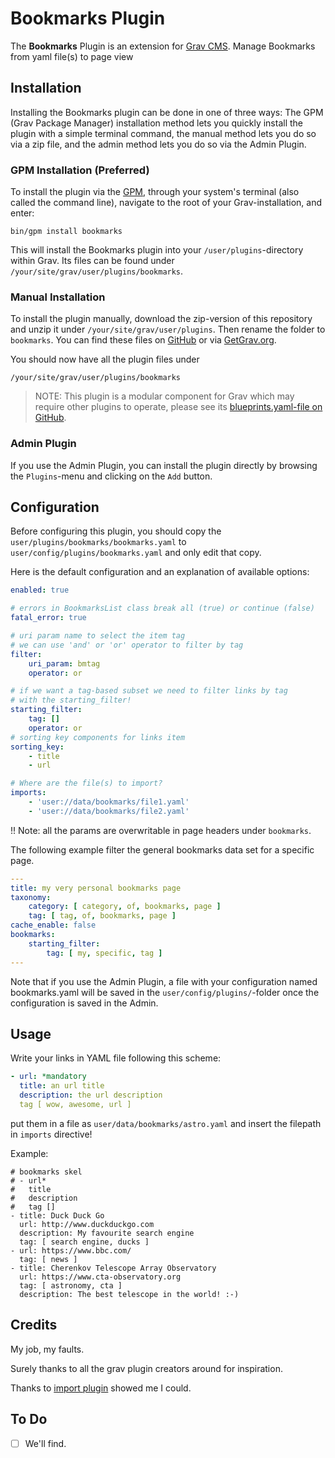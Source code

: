 # Bookmarks Plugin

The **Bookmarks** Plugin is an extension for
[Grav CMS](http://github.com/getgrav/grav).
Manage Bookmarks from yaml file(s) to page view

## Installation

Installing the Bookmarks plugin can be done in one of three ways: The GPM (Grav Package Manager) installation method lets you quickly install the plugin with a simple terminal command, the manual method lets you do so via a zip file, and the admin method lets you do so via the Admin Plugin.

### GPM Installation (Preferred)

To install the plugin via the [GPM](http://learn.getgrav.org/advanced/grav-gpm), through your system's terminal (also called the command line), navigate to the root of your Grav-installation, and enter:

    bin/gpm install bookmarks

This will install the Bookmarks plugin into your `/user/plugins`-directory within Grav. Its files can be found under `/your/site/grav/user/plugins/bookmarks`.

### Manual Installation

To install the plugin manually, download the zip-version of this repository and unzip it under `/your/site/grav/user/plugins`. Then rename the folder to `bookmarks`. You can find these files on [GitHub](https://github.com//grav-plugin-bookmarks) or via [GetGrav.org](http://getgrav.org/downloads/plugins#extras).

You should now have all the plugin files under

    /your/site/grav/user/plugins/bookmarks
	
> NOTE: This plugin is a modular component for Grav which may require other plugins to operate, please see its [blueprints.yaml-file on GitHub](https://github.com//grav-plugin-bookmarks/blob/master/blueprints.yaml).

### Admin Plugin

If you use the Admin Plugin, you can install the plugin directly by browsing the `Plugins`-menu and clicking on the `Add` button.

## Configuration

Before configuring this plugin, you should copy the `user/plugins/bookmarks/bookmarks.yaml` to `user/config/plugins/bookmarks.yaml` and only edit that copy.

Here is the default configuration and an explanation of available options:

```yaml
enabled: true

# errors in BookmarksList class break all (true) or continue (false)
fatal_error: true

# uri param name to select the item tag
# we can use 'and' or 'or' operator to filter by tag
filter:
    uri_param: bmtag
    operator: or

# if we want a tag-based subset we need to filter links by tag 
# with the starting_filter!
starting_filter:
    tag: []
    operator: or
# sorting key components for links item
sorting_key:
    - title
    - url

# Where are the file(s) to import?
imports:
    - 'user://data/bookmarks/file1.yaml'
    - 'user://data/bookmarks/file2.yaml'
```

!! Note: all the params are overwritable in page headers under `bookmarks`.

The following example filter the general bookmarks data set for a specific
page.
```yaml
---
title: my very personal bookmarks page
taxonomy:
    category: [ category, of, bookmarks, page ]
    tag: [ tag, of, bookmarks, page ]
cache_enable: false
bookmarks:
    starting_filter:
        tag: [ my, specific, tag ]
---
```

Note that if you use the Admin Plugin, a file with your configuration named bookmarks.yaml will be saved in the `user/config/plugins/`-folder once the configuration is saved in the Admin.

## Usage

Write your links in YAML file following this scheme:
```yaml
- url: *mandatory
  title: an url title
  description: the url description
  tag [ wow, awesome, url ]
```

put them in a file as `user/data/bookmarks/astro.yaml` and insert the filepath
in `imports` directive!

Example:

```
# bookmarks skel
# - url*
#   title
#   description
#   tag []
- title: Duck Duck Go
  url: http://www.duckduckgo.com
  description: My favourite search engine
  tag: [ search engine, ducks ]
- url: https://www.bbc.com/
  tag: [ news ]
- title: Cherenkov Telescope Array Observatory
  url: https://www.cta-observatory.org
  tag: [ astronomy, cta ]
  description: The best telescope in the world! :-)
```

## Credits

My job, my faults.

Surely thanks to all the grav plugin creators around for inspiration.

Thanks to [import plugin](https://github.com/Deester4x4jr/grav-plugin-import)
showed me I could.

## To Do

- [ ] We'll find.

